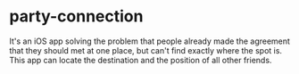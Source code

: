 party-connection
================

It's an iOS app solving the problem that people already made the agreement that they should met at one place, but can't find exactly where the spot is. This app can locate the destination and the position of all other friends.
